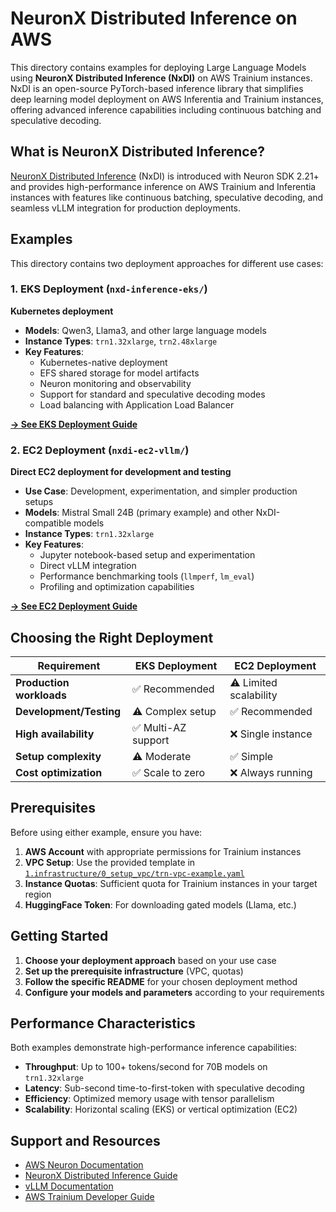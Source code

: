 # NeuronX Distributed Inference on AWS

This directory contains examples for deploying Large Language Models using **NeuronX Distributed Inference (NxDI)** on AWS Trainium instances. NxDI is an open-source PyTorch-based inference library that simplifies deep learning model deployment on AWS Inferentia and Trainium instances, offering advanced inference capabilities including continuous batching and speculative decoding.

## What is NeuronX Distributed Inference?

[NeuronX Distributed Inference](https://awsdocs-neuron.readthedocs-hosted.com/en/latest/libraries/nxd-inference/nxdi-overview.html) (NxDI) is introduced with Neuron SDK 2.21+ and provides high-performance inference on AWS Trainium and Inferentia instances with features like continuous batching, speculative decoding, and seamless vLLM integration for production deployments.

## Examples

This directory contains two deployment approaches for different use cases:

### 1. EKS Deployment (`nxd-inference-eks/`)

**Kubernetes deployment**

- **Models**: Qwen3, Llama3, and other large language models
- **Instance Types**: `trn1.32xlarge`, `trn2.48xlarge`
- **Key Features**:
  - Kubernetes-native deployment 
  - EFS shared storage for model artifacts
  - Neuron monitoring and observability
  - Support for standard and speculative decoding modes
  - Load balancing with Application Load Balancer

**[→ See EKS Deployment Guide](nxd-inference-eks/README.md)**

### 2. EC2 Deployment (`nxdi-ec2-vllm/`)

**Direct EC2 deployment for development and testing**

- **Use Case**: Development, experimentation, and simpler production setups
- **Models**: Mistral Small 24B (primary example) and other NxDI-compatible models
- **Instance Types**: `trn1.32xlarge`
- **Key Features**:
  - Jupyter notebook-based setup and experimentation
  - Direct vLLM integration
  - Performance benchmarking tools (`llmperf`, `lm_eval`)
  - Profiling and optimization capabilities

**[→ See EC2 Deployment Guide](nxdi-ec2-vllm/README.md)**

## Choosing the Right Deployment

| Requirement | EKS Deployment | EC2 Deployment |
|-------------|----------------|----------------|
| **Production workloads** | ✅ Recommended | ⚠️ Limited scalability |
| **Development/Testing** | ⚠️ Complex setup | ✅ Recommended |
| **High availability** | ✅ Multi-AZ support | ❌ Single instance |
| **Setup complexity** | ⚠️ Moderate | ✅ Simple |
| **Cost optimization** | ✅ Scale to zero | ❌ Always running |

## Prerequisites

Before using either example, ensure you have:

1. **AWS Account** with appropriate permissions for Trainium instances
2. **VPC Setup**: Use the provided template in [`1.infrastructure/0_setup_vpc/trn-vpc-example.yaml`](../../1.infrastructure/0_setup_vpc/trn-vpc-example.yaml)
3. **Instance Quotas**: Sufficient quota for Trainium instances in your target region
4. **HuggingFace Token**: For downloading gated models (Llama, etc.)

## Getting Started

1. **Choose your deployment approach** based on your use case
2. **Set up the prerequisite infrastructure** (VPC, quotas)
3. **Follow the specific README** for your chosen deployment method
4. **Configure your models and parameters** according to your requirements

## Performance Characteristics

Both examples demonstrate high-performance inference capabilities:

- **Throughput**: Up to 100+ tokens/second for 70B models on `trn1.32xlarge`
- **Latency**: Sub-second time-to-first-token with speculative decoding
- **Efficiency**: Optimized memory usage with tensor parallelism
- **Scalability**: Horizontal scaling (EKS) or vertical optimization (EC2)

## Support and Resources

- [AWS Neuron Documentation](https://awsdocs-neuron.readthedocs-hosted.com/)
- [NeuronX Distributed Inference Guide](https://awsdocs-neuron.readthedocs-hosted.com/en/latest/libraries/nxd-inference/)
- [vLLM Documentation](https://docs.vllm.ai/)
- [AWS Trainium Developer Guide](https://docs.aws.amazon.com/dlami/latest/devguide/tutorial-inferentia.html)
